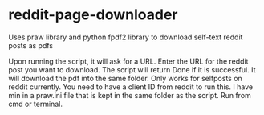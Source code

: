 # reddit-page-downloader
Uses praw library and python fpdf2 library to download self-text reddit posts as pdfs

Upon running the script, it will ask for a URL. Enter the URL for the reddit post you want to download. The script will return Done if it is successful. It will download the pdf into the same folder. Only works for selfposts on reddit currently. You need to have a client ID from reddit to run this. I have min in a praw.ini file that is kept in the same folder as the script. Run from cmd or terminal.
